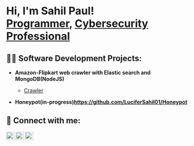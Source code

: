 <h1>Hi, I'm Sahil Paul! <br/><a href="https://github.com/LuciferSahil01">Programmer</a>, <a href="https://www.linkedin.com/in/sahil-paul-573b58205/">Cybersecurity Professional</a></a></h1>


<h2>👨‍💻 Software Development Projects:</h2>

- <b> Amazon-Flipkart web crawler with Elastic search and MongoDB(NodeJS)  </b>
  - [Crawler](https://github.com/LuciferSahil01/Amazon-Flipkart-web-crawler)

- <b>Honeypot(in-progress)https://github.com/LuciferSahil01/Honeypot </b>
<!--
  - [Image Analysis Middleware](https://github.com/joshmadakor1/4chan-Image-Analysis-Middleware-C964) <b><i>(Potentially NSFW)</b></i>
- <b>PowerShell</b>
  - [Windows EventLog: Failed RDP Logins Source IP to full GeoData Conversion](https://github.com/joshmadakor1/Sentinel-Lab)
  - [JWipe (Disk Wiping Utility)](https://github.com/joshmadakor1/Jwipe.PowerShell)
  - [Active Directory Bulk User Creation](https://github.com/joshmadakor1/AD_PS)
  - [FIM (File Integrity Monitor)](https://github.com/joshmadakor1/PowerShell-Integrity-FIM)
- <b>C# (.NET Desktop Applications)</b>
  - [Ransomware Proof of Concept (Encrypter)](https://github.com/joshmadakor1/EncrypterPOC)
  - [Ransomware Proof of Concept (Decrypter)](https://github.com/joshmadakor1/DecrypterPOC)
  - [Keylogger with Email Capability](https://github.com/joshmadakor1/Key-Logger-With-Email)
- <b>Python</b>
  - [Package Delivery Application (Datastructures and Algorithms Demo)](https://github.com/joshmadakor1/Package-Delivery-Pathfinding-Algorithm)
-->
<h2> 🤳 Connect with me:</h2>

[<img align="left" alt="JoshMadakor | LinkedIn" width="22px" src="https://cdn.jsdelivr.net/npm/simple-icons@v3/icons/linkedin.svg" />][linkedin]
[<img align="left" alt="JoshMadakor | Instagram" width="22px" src="https://cdn.jsdelivr.net/npm/simple-icons@v3/icons/instagram.svg" />][instagram]
[<img align="left" alt="JoshMadakor | discord" width="22px" src="https://cdn.jsdelivr.net/npm/simple-icons@3.13.0/icons/discord.svg" />][discord]

[discord]: https://discord.gg/4a9a3y4G
[instagram]: https://www.instagram.com/sahil.p318/
[linkedin]: https://www.linkedin.com/in/sahil-paul-573b58205/

<!--
Here are some ideas to get you started:

- 🔭 I’m currently working on ...
- 🌱 I’m currently learning ...
- 👯 I’m looking to collaborate on ...
- 🤔 I’m looking for help with ...
- 💬 Ask me about ...
- 📫 How to reach me: ...
- 😄 Pronouns: ...
- ⚡ Fun fact: ...
-->
